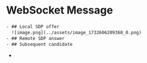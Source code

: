# WebSocket Message
	- ## Local SDP offer
	  ![image.png](../assets/image_1732606209368_0.png)
	- ## Remote SDP answer
	- ## Subsequent candidate
-